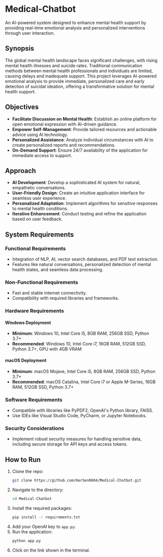 # Medical-Chatbot
An AI-powered system designed to enhance mental health support by providing real-time emotional analysis and personalized interventions through user interaction.

## Synopsis

The global mental health landscape faces significant challenges, with rising mental health illnesses and suicide rates. Traditional communication methods between mental health professionals and individuals are limited, causing delays and inadequate support. This project leverages AI-powered emotional analysis to provide immediate, personalized care and early detection of suicidal ideation, offering a transformative solution for mental health support.

## Objectives

- **Facilitate Discussion on Mental Health**: Establish an online platform for open emotional expression with AI-driven guidance.
- **Empower Self-Management**: Provide tailored resources and actionable advice using AI technology.
- **Personalized Assistance**: Analyze individual circumstances with AI to create personalized reports and recommendations.
- **On-Demand Support**: Ensure 24/7 availability of the application for immediate access to support.

## Approach

- **AI Development**: Develop a sophisticated AI system for natural, empathetic conversations.
- **User-Friendly Design**: Create an intuitive application interface for seamless user experience.
- **Personalized Adaptation**: Implement algorithms for sensitive responses to mental health conditions.
- **Iterative Enhancement**: Conduct testing and refine the application based on user feedback.

## System Requirements

### Functional Requirements

- Integration of NLP, AI, vector search databases, and PDF text extraction.
- Features like natural conversations, personalized detection of mental health states, and seamless data processing.

### Non-Functional Requirements

- Fast and stable internet connectivity.
- Compatibility with required libraries and frameworks.

### Hardware Requirements

#### Windows Deployment

- **Minimum**: Windows 10, Intel Core i5, 8GB RAM, 256GB SSD, Python 3.7+
- **Recommended**: Windows 10, Intel Core i7, 16GB RAM, 512GB SSD, Python 3.7+, GPU with 4GB VRAM

#### macOS Deployment

- **Minimum**: macOS Mojave, Intel Core i5, 8GB RAM, 256GB SSD, Python 3.7+
- **Recommended**: macOS Catalina, Intel Core i7 or Apple M-Series, 16GB RAM, 512GB SSD, Python 3.7+

### Software Requirements

- Compatible with libraries like PyPDF2, OpenAI's Python library, FAISS.
- Use IDEs like Visual Studio Code, PyCharm, or Jupyter Notebooks.

### Security Considerations

- Implement robust security measures for handling sensitive data, including secure storage for API keys and access tokens.

## How to Run

1. Clone the repo:
   ```sh
   git clone https://github.com/HarSen0604/Medical-Chatbot.git
   ```
2. Navigate to the directory:
   ```sh
   cd Medical-Chatbot
   ```
3. Install the required packages:
   ```sh
   pip install -r requirements.txt
   ```
4. Add your OpenAI key to `app.py`.
5. Run the application:
   ```sh
   python app.py
   ```
6. Click on the link shown in the terminal.
